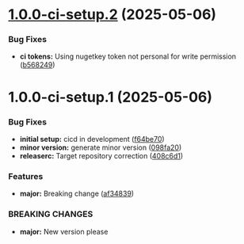 # [1.0.0-ci-setup.2](https://github.com/TechnologyEnhancedLearning/TELBlazor/compare/v1.0.0-ci-setup.1...v1.0.0-ci-setup.2) (2025-05-06)


### Bug Fixes

* **ci tokens:** Using nugetkey token not personal for write permission ([b568249](https://github.com/TechnologyEnhancedLearning/TELBlazor/commit/b5682497c1cdf5f43b23428ac19c0d1176d9cf54))

# 1.0.0-ci-setup.1 (2025-05-06)


### Bug Fixes

* **initial setup:** cicd in development ([f64be70](https://github.com/TechnologyEnhancedLearning/TELBlazor/commit/f64be702f7a3e56c1600282f2bc5433496991fbe))
* **minor version:** generate minor version ([098fa20](https://github.com/TechnologyEnhancedLearning/TELBlazor/commit/098fa20d462c51943be449b2e8d738da9a9b3b7d))
* **releaserc:** Target repository correction ([408c6d1](https://github.com/TechnologyEnhancedLearning/TELBlazor/commit/408c6d11e50efc6ae8862fa50fefea8f3eec9235))


### Features

* **major:** Breaking change ([af34839](https://github.com/TechnologyEnhancedLearning/TELBlazor/commit/af34839d5979b1466fb64567e324b232b0505bc3))


### BREAKING CHANGES

* **major:** New version please
